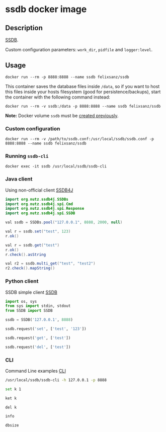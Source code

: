 # ssdb docker image

## Description

[SSDB](https://github.com/ideawu/ssdb).

Custom configuration parameters: `work_dir`, `pidfile` and `logger:level`.

## Usage

```
docker run --rm -p 8888:8888 --name ssdb felixsanz/ssdb
```

This container saves the database files inside `/data`, so if you want to host this files inside your hosts filesystem (good for persistence/backups), start the container with the following command instead:

```
docker run --rm -v ssdb:/data -p 8888:8888 --name ssdb felixsanz/ssdb
```

**Note:** Docker volume `ssdb` must be [created previously](https://docs.docker.com/engine/reference/commandline/volume_create/).

### Custom configuration

```
docker run --rm -v /path/to/ssdb.conf:/usr/local/ssdb/ssdb.conf -p 8888:8888 --name ssdb felixsanz/ssdb
```

### Running `ssdb-cli`

```
docker exec -it ssdb /usr/local/ssdb/ssdb-cli
```

### Java client

Using non-official client [SSDB4J](https://github.com/nutzam/ssdb4j)

```java
import org.nutz.ssdb4j.SSDBs
import org.nutz.ssdb4j.spi.Cmd
import org.nutz.ssdb4j.spi.Response
import org.nutz.ssdb4j.spi.SSDB

val ssdb = SSDBs.pool("127.0.0.1", 8888, 2000, null)

val r = ssdb.set("test", 123)
r.ok()

val r = ssdb.get("test")
r.ok()
r.check().asString

val r2 = ssdb.multi_get("test", "test2")
r2.check().mapString()
```

### Python client

SSDB simple client [SSDB](https://github.com/ideawu/ssdb/blob/master/api/python/SSDB.py)

```python
import os, sys
from sys import stdin, stdout
from SSDB import SSDB

ssdb = SSDB('127.0.0.1', 8888)

ssdb.request('set', ['test', '123'])

ssdb.request('get', ['test'])

ssdb.request('del', ['test'])
```

### CLI 

Command Line examples [CLI](http://ssdb.io/docs/ssdb-cli.html)

```sh
/usr/local/ssdb/ssdb-cli -h 127.0.0.1 -p 8888

set k 1

ket k

del k

info

dbsize
```

